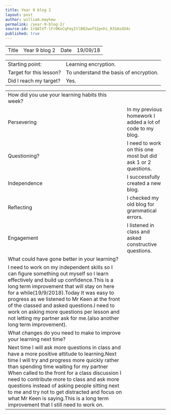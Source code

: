 ```yaml
---
title: Year 9 blog 2
layout: post
author: william.mayhew
permalink: /year-9-blog-2/
source-id: 1rQ8lVT-lFr0KoCqFmyItlB82wof52pnhi_R3SAsdU4c
published: true
---
```

<table>
  <tr>
    <td>Title</td>
    <td>Year 9 blog 2</td>
    <td>Date</td>
    <td>19/09/18</td>
  </tr>
</table>


<table>
  <tr>
    <td>Starting point:</td>
    <td>Learning encryption.</td>
  </tr>
  <tr>
    <td>Target for this lesson?</td>
    <td>To understand the basis of encryption.</td>
  </tr>
  <tr>
    <td>Did I reach my target? </td>
    <td>Yes.</td>
  </tr>
</table>


<table>
  <tr>
    <td>How did you use your learning habits this week?</td>
    <td></td>
  </tr>
  <tr>
    <td>Persevering</td>
    <td>In my previous homework I added a lot  of code to my blog.</td>
  </tr>
  <tr>
    <td>Questioning?</td>
    <td>I need to work on this one most but did ask 1 or 2 questions.</td>
  </tr>
  <tr>
    <td>Independence</td>
    <td>I successfully created a new blog.</td>
  </tr>
  <tr>
    <td>Reflecting</td>
    <td>I checked my old blog for grammatical errors.</td>
  </tr>
  <tr>
    <td>Engagement</td>
    <td>I listened in class and asked constructive questions.</td>
  </tr>
  <tr>
    <td>What could have gone better in your learning?</td>
    <td></td>
  </tr>
  <tr>
    <td>I need to work on my independent skills so I can figure something out myself so I learn effectively and build up confidence.This is a long term improvement that will stay on here for a while(19/9/2018).Today It was easy to progress as we listened to Mr Keen at the front of the classed and asked questions.I need to work on asking more questions per lesson and not letting my partner ask for me.(also another long term improvement).</td>
    <td></td>
  </tr>
  <tr>
    <td>What changes do you need to make to improve your learning next time?</td>
    <td></td>
  </tr>
  <tr>
    <td>Next time I will ask more questions in class and have a more positive attitude to learning.Next time I will try and progress more quickly rather than spending time  waiting for my partner When called to the front for a class discussion I need to contribute more to class and ask more questions instead of asking people sitting next to me and try not to get  distracted and focus on what Mr Keen is saying.This is a long term improvement that I still need to work on.</td>
    <td></td>
  </tr>
</table>



